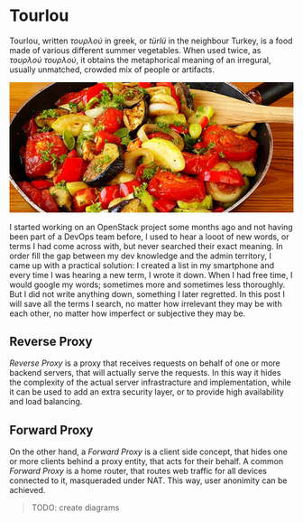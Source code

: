 # Tourlou

Tourlou, written *τουρλού* in greek, or *türlü* in the neighbour Turkey, is a food made of various different summer vegetables. When used twice, as *τουρλού τουρλού*, it obtains the metaphorical meaning of an irregural, usually unmatched, crowded mix of people or artifacts.

![tourlou](../img/tourlou.jpg)

I started working on an OpenStack project some months ago and not having been part of a DevOps team before, I used to hear a looot of new words, or terms I had come across with, but never searched their exact meaning. In order fill the gap between my dev knowledge and the admin territory, I came up with a practical solution: I created a list in my smartphone and every time I was hearing a new term, I wrote it down. When I had free time, I would google my words; sometimes more and sometimes less thoroughly. But I did not write anything down, something I later regretted. In this post I will save all the terms I search, no matter how irrelevant they may be with each other, no matter how imperfect or subjective they may be.

## Reverse Proxy

*Reverse Proxy* is a proxy that receives requests on behalf of one or more backend servers, that will actually serve the requests. In this way it hides the complexity of the actual server infrastracture and implementation, while it can be used to add an extra security layer, or to provide high availability and load balancing.

## Forward Proxy

On the other hand, a *Forward Proxy* is a client side concept, that hides one or more clients behind a proxy entity, that acts for their behalf. A common *Forward Proxy* is a home router, that routes web traffic for all devices connected to it, masqueraded under NAT. This way, user anonimity can be achieved.

> TODO: create diagrams

